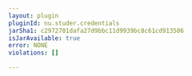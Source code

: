 ```yaml
---
layout: plugin
pluginId: nu.studer.credentials
jarSha1: c2972701dafa27d9bbc11d9939bc8c61cd913506
isJarAvailable: true
error: NONE
violations: []

---
```

